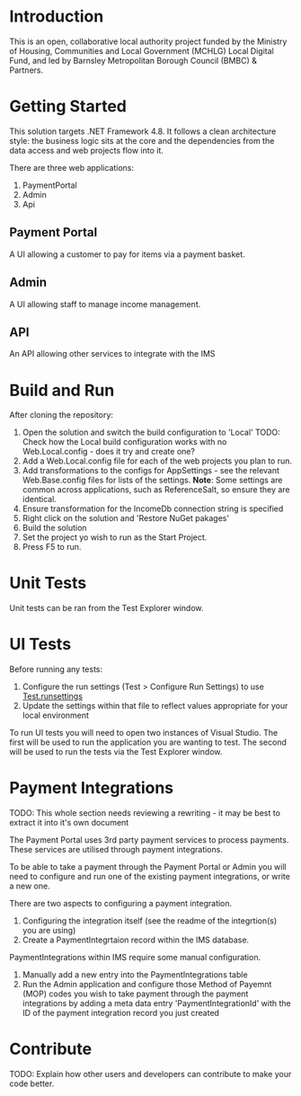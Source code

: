 # Introduction 
This is an open, collaborative local authority project funded by the Ministry of Housing, Communities and Local Government (MCHLG) Local Digital Fund, and led by Barnsley Metropolitan Borough Council (BMBC) & Partners.

# Getting Started

This solution targets .NET Framework 4.8.
It follows a clean architecture style: the business logic sits at the core and the dependencies from the data access and web projects flow into it.

There are three web applications:

1. PaymentPortal
2. Admin
3. Api

## Payment Portal
A UI allowing a customer to pay for items via a payment basket.

## Admin
A UI allowing staff to manage income management.

## API
An API allowing other services to integrate with the IMS

# Build and Run

After cloning the repository:

1. Open the solution and switch the build configuration to 'Local'
TODO: Check how the Local build configuration works with no Web.Local.config - does it try and create one?
2. Add a Web.Local.config file for each of the web projects you plan to run. 
3. Add transformations to the configs for AppSettings - see the relevant Web.Base.config files for lists of the settings.
**Note**: Some settings are common across applications, such as ReferenceSalt, so ensure they are identical.</i>
4. Ensure  transformation for the IncomeDb connection string is specified
5. Right click on the solution and 'Restore NuGet pakages'
6. Build the solution 
7. Set the project yo wish to run as the Start Project.
8. Press F5 to run. 

# Unit Tests
Unit tests can be ran from the Test Explorer window.

# UI Tests
Before running any tests:
1. Configure the run settings (Test > Configure Run Settings) to use [Test.runsettings](\src\Test.runsettings)
2. Update the settings within that file to reflect values appropriate for your local environment

To run UI tests you will need to open two instances of Visual Studio.
The first will be used to run the application you are wanting to test. 
The second will be used to run the tests via the Test Explorer window.

# Payment Integrations

TODO: This whole section needs reviewing a rewriting - it may be best to extract it into it's own document

The Payment Portal uses 3rd party payment services to process payments.
These services are utilised through payment integrations.

To be able to take a payment through the Payment Portal or Admin you will need to configure and run one of the existing payment integrations, or write a new one.

There are two aspects to configuring a payment integration. 
1. Configuring the integration itself (see the readme of the integrtion(s) you are using)
2. Create a PaymentIntegrtaion record within the IMS database.

PaymentIntegrations within IMS require some manual configuration.
1. Manually add a new entry into the PaymentIntegrations table
3. Run the Admin application and configure those Method of Payemnt (MOP) codes you wish to take payment through the payment integrations by adding a meta data entry 'PaymentIntegrationId' with the ID of the payment integration record you just created

# Contribute
TODO: Explain how other users and developers can contribute to make your code better. 

